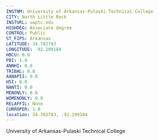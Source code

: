 ```yaml
---
INSTNM: University of Arkansas-Pulaski Technical College
CITY: North Little Rock
INSTURL: uaptc.edu
HIGHDEG: Associate degree
CONTROL: Public
ST_FIPS: Arkansas
LATITUDE: 34.782783
LONGITUDE: -92.299184
HBCU: 0.0
PBI: 1.0
ANNHI: 0.0
TRIBAL: 0.0
AANAPII: 0.0
HSI: 0.0
NANTI: 0.0
MENONLY: 0.0
WOMENONLY: 0.0
RELAFFIL: None
CURROPER: 1.0
location: 34.782783, -92.299184
---
```

University of Arkansas-Pulaski Technical College